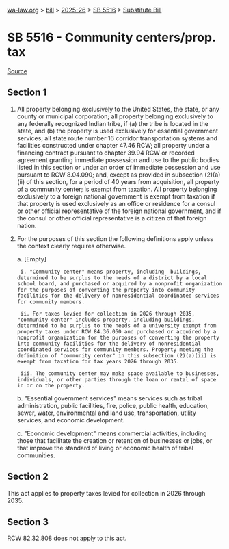 [wa-law.org](/) > [bill](/bill/) > [2025-26](/bill/2025-26/) > [SB 5516](/bill/2025-26/sb/5516/) > [Substitute Bill](/bill/2025-26/sb/5516/S/)

# SB 5516 - Community centers/prop. tax

[Source](http://lawfilesext.leg.wa.gov/biennium/2025-26/Pdf/Bills/Senate%20Bills/5516-S.pdf)

## Section 1
1. All property belonging exclusively to the United States, the state, or any county or municipal corporation; all property belonging exclusively to any federally recognized Indian tribe, if (a) the tribe is located in the state, and (b) the property is used exclusively for essential government services; all state route number 16 corridor transportation systems and facilities constructed under chapter 47.46 RCW; all property under a financing contract pursuant to chapter 39.94 RCW or recorded agreement granting immediate possession and use to the public bodies listed in this section or under an order of immediate possession and use pursuant to RCW 8.04.090; and, except as provided in subsection (2)(a)(ii) of this section, for a period of 40 years from acquisition, all property of a community center; is exempt from taxation. All property belonging exclusively to a foreign national government is exempt from taxation if that property is used exclusively as an office or residence for a consul or other official representative of the foreign national government, and if the consul or other official representative is a citizen of that foreign nation.

2. For the purposes of this section the following definitions apply unless the context clearly requires otherwise.

    a. [Empty]

        i. "Community center" means property, including  buildings, determined to be surplus to the needs of a district by a local school board, and purchased or acquired by a nonprofit organization for the purposes of converting the property into community facilities for the delivery of nonresidential coordinated services for community members.

        ii. For taxes levied for collection in 2026 through 2035, "community center" includes property, including buildings, determined to be surplus to the needs of a university exempt from property taxes under RCW 84.36.050 and purchased or acquired by a nonprofit organization for the purposes of converting the property into community facilities for the delivery of nonresidential coordinated services for community members. Property meeting the definition of "community center" in this subsection (2)(a)(ii) is exempt from taxation for tax years 2026 through 2035.

        iii. The community center may make space available to businesses, individuals, or other parties through the loan or rental of space in or on the property.

    b. "Essential government services" means services such as tribal administration, public facilities, fire, police, public health, education, sewer, water, environmental and land use, transportation, utility services, and economic development.

    c. "Economic development" means commercial activities, including those that facilitate the creation or retention of businesses or jobs, or that improve the standard of living or economic health of tribal communities.

## Section 2
This act applies to property taxes levied for collection in 2026 through 2035.

## Section 3
RCW 82.32.808 does not apply to this act.
